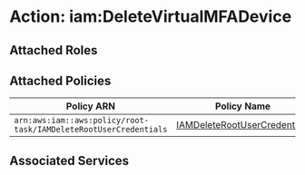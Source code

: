 # Action: iam:DeleteVirtualMFADevice

## Attached Roles

## Attached Policies

| Policy ARN | Policy Name |
|------------|-------------|
| `arn:aws:iam::aws:policy/root-task/IAMDeleteRootUserCredentials` | [IAMDeleteRootUserCredentials](../policies.md#iamdeleterootusercredentials) |

## Associated Services

